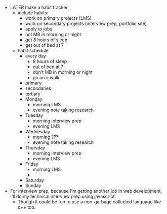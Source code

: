 - LATER make a habit tracker
	- include habits:
		- work on primary projects (LMS)
		- work on secondary projects (interview prep, portfolio site)
		- apply to jobs
		- not MB in morning or night
		- get 8 hours of sleep
		- get out of bed at 7
	- habit schedule
		- every day
			- 8 hours of sleep
			- out of bed at 7
			- don't MB in morning or night
			- go on a walk
		- primary
		- secondaries
		- tertiary
		- Monday
			- morning LMS
			- evening note taking research
		- Tuesday
			- morning interview prep
			- evening LMS
		- Wednesday
			- morning ???
			- evening note taking research
		- Thursday
			- morning interview prep
			- evening LMS
		- Friday
			- morning LMS
			-
		- Saturday
		- Sunday
- For interview prep, because I'm getting another job in web development, I'll do my technical interview prep using javascript.
	- Though it could be fun to use a non-garbage collected language like c++ too.